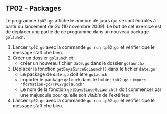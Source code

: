 ## TP02 - Packages

Le programme `tp02.go` affiche le nombre de jours qui se sont écoulés à partir du lancement de Go (10 novembre 2009). Le but de cet exercice est de déplacer une partie de ce programme dans un nouveau package `golaunch`.

1. Lancer `tp02.go` avec la commande `go run tp02.go` et vérifier que le message s'affiche bien.
2. Créer un dossier `golaunch` et :
     - créer un nouveau fichier `date.go` dans le dossier `golaunch/`
3. Déplacer la fonction `getDaysSinceGoLaunch()` dans le fichier `date.go` :
    - Le package de `date.go` doit être `golaunch`
    - Importer le package `golauch` dans le fichier `tp02.go` : `import "formation-go/TP02/golaunch"`
    - Le nom de la fonction `getDaysSinceGoLaunch()` doit commencer par une majuscule pour qu'elle soit *visible* de l'extérieur
4. Lancer `tp02.go` avec la commande `go run tp02.go` et vérifier que le message s'affiche bien.

